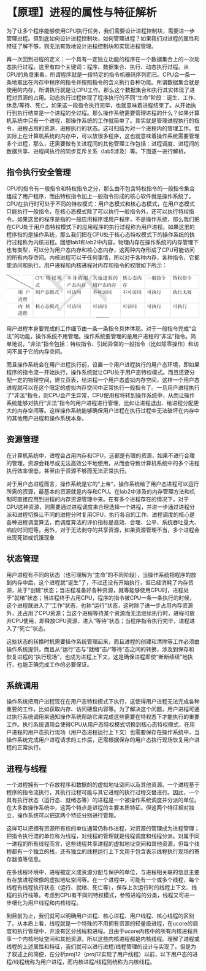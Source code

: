 # 【原理】进程的属性与特征解析

为了让多个程序能够使用CPU执行任务，我们需要设计进程控制块，需要进一步管理进程。但到底如何设计进程控制块，如何管理进程？如果我们对进程的属性和特征了解不够，则无法有效地设计进程控制块和实现进程管理。

再一次回到进程的定义：一个具有一定独立功能的程序在一个数据集合上的一次动态执行过程。这里有四个关键词：程序、数据集合、执行、动态执行过程。从CPU的角度来看，所谓程序就是一段特定的指令机器码序列而已。CPU会一条一条地取出在内存中程序的指令并按照指令的含义执行各种功能。所谓数据集合就是使用的内存，所谓执行就是让CPU工作。那么这个数据集合和执行其实体现了进程对资源的占用。动态执行过程体现了程序执行的不同“生命”阶段：诞生、工作、休息/等待、死亡。如果这一段指令执行完毕，也就意味着进程结束了。从开始执行到执行结束是一个进程的全过程。那么操作系统需要管理进程的什么？如果计算机系统中只有一个进程，那操作系统的工作就简单了。其实就是管理进程执行的指令，进程占用的资源，进程执行的状态。这可归结为对一个进程内的管理工作。但实际上在计算机系统的内存中，可以放很多程序，这也就意味着操作系统需要管理多个进程，那么，还需要做有关进程间的其他管理工作包括：进程调度、进程间的数据共享、进程间执行的同步互斥关系（lab5涉及）等。下面逐一进行解析。

## 指令执行安全管理

CPU的指令有一般指令和特权指令之分，那么由不包含特权指令的一般指令集合组成了用户程序，而由特权指令加上一般指令形成的核心软件就是操作系统了。CPU在执行时可处于不同的特权模式：用户态模式和核心态模式，在用户态模式只能执行一般指令，在核心态模式除了可以执行一般指令外，还可以执行特权指令。如果这里的程序是指的一般应用程序或用户程序，不是操作系统，那么我们把在CPU处于用户态特权模式下的应用程序的执行过程称为用户进程。如果这里的程序指的是操作系统，那么我们把在CPU处于核心态特权模式下的操作系统的执行过程称为内核进程。回想lab1和lab2中内容，物理内存在操作系统的内存管理下也有类型，可以分为用户态内存和核心态内存，这两种内存形成了CPU可能访问的所有内存空间。内核进程可以干任何事情，所以对于各种内存，各种指令，它都能访问和执行。用户进程和内核进程对内存和指令的权限如下所示：

![0](figures/0.png)

用户进程本身要完成的工作细节由一条一条指令具体体现。对于一般指令完成“合法”的功能，操作系统不用管理。操作系统要管理的是用户进程的“非法”指令。简单地说，“非法”指令包括：特权指令、引起异常的一般指令（比如除零操作）和访问不属于它的内存空间。

而且操作系统会在用户进程执行前，设置一个用户进程执行的用户态环境，即如果程序的指令流一开始执行，操作系统就让CPU处于用户态特权模式。而且还要分配一定的物理空间，建立页表，给进程一个用户态虚拟内存空间，这样一个用户态进程就可以在这个限定的虚拟内存空间中正常执行一般指令了。一旦用户进程执行了“非法”指令，则CPU会产生异常，CPU使用权将转到操作系统中，从而让操作系统能够对执行“非法”指令的用户进程进行管理，比如让进程退出、给进程分配更大的内存空间等。这样操作系统能够确保用户进程在执行过程中无法破坏在内存中的其他用户进程和操作系统本身。


## 资源管理

在计算机系统中，进程会占用内存和CPU，这都是有限的资源，如果不进行合理的管理，资源会耗尽或无法高效公平地使用，从而会导致计算机系统中的多个进程执行效率很低，甚至由于资源不够而无法正常执行。

对于用户态进程而言，操作系统是它的“上帝”，操作系统给了用户态进程可以运行所需的资源，最基本的资源就是内存和CPU。在lab2中涉及的内存管理方法和机制可直接应用到进程的内存资源管理中来。在有多个进程存在的情况下，对于CPU这种资源，则需要通过进程调度来合理选择一个进程，并进一步通过进程分派和进程切换让不同的进程分时复用CPU，执行各自的工作。进程调度的核心是各种进程调度算法，而调度算法的评价指标是高效、合理、公平、系统吞吐量大、响应时间短等。另外，对于无法剥夺的共享资源，如果资源管理不当，多个进程会出现死锁或饥饿现象

## 状态管理

用户进程有不同的状态（也可理解为“生命”的不同阶段），当操作系统把程序的放到内存中后，这个进程就“诞生”了，不过还没有开始执行，但已经消耗了内存资源，处于“创建”状态；当进程准备好各种资源，就等能够使用CPU时，进程处于“就绪”状态；当进程终于占用CPU，程序的指令被CPU一条一条执行的时候，这个进程就进入了“工作”状态，也称“运行”状态，这时除了进一步占用内存资源外，还占用了CPU资源；当这个进程等待某个资源而无法继续执行时，进程可放弃CPU使用，即释放CPU资源，进入“等待”状态；当程序指令执行完毕，进程进入了“死亡”状态。

这些状态的转换时机需要操作系统管理起来，而且进程的创建和清除等工作必须由操作系统提供，而且从“运行”态与“就绪”态/“等待”态之间的转换，涉及到保存和恢复进程的“执行现场”，也成为进程上下文，这是确保进程即使“断断续续”地执行，也能正确完成工作的必要保证。

## 系统调用

操作系统把用户进程现在在用户态特权模式下执行，这使得用户进程无法完成各种重要的工作，比如获取内存、访问硬盘内容等。为了解决这个问题，用户进程可通过执行系统调用来通知操作系统帮助它来完成这些需要在特权态下才能执行的重要工作。执行系统调用会使得CPU从用户态特权模式切换到核心态特权模式，在用户进程的用户态执行现场（用户态进程运行上下文）也需要保存在操作系统中，当操作系统完成用户进程请求的工作后，还需根据保存的用户态执行现场恢复用户进程的正常执行。

## 进程与线程

一个进程拥有一个存放程序和数据的的虚拟地址空间以及其他资源。一个进程基于程序的指令流执行，其执行过程可能与其它进程的执行过程交替进行。因此，一个具有执行状态（运行态、就绪态等）的进程是一个被操作系统调度并分派的单位。在大多数操作系统中，这两个特点是进程的主要本质特征。但这两个特征相对独立，操作系统可以把这两个特征分别进行管理。

这样可以把拥有资源所有权的单位通常仍称作进程，对资源的管理成为进程管理；把指令执行流的单位称为线程，对线程的管理就是线程调度和线程分派。对属于同一进程的所有线程而言，这些线程共享进程的虚拟地址空间和其他资源，但每个线程都有一个独立的栈，还有独立的线程运行上下文用于包含表示线程执行现场的寄存器值等信息。

在多线程环境中，进程被定义成资源分配与保护的单位，与进程相关联的信息主要有存放进程映像的虚拟地址空间等。在一个进程中，可能有一个或多个线程，每个线程有线程执行状态（运行、就绪、死亡等），保存上次运行时的线程上下文、线程的执行栈等。考虑到CPU有不同的特权模式，参照进程的分类，线程又可进一步细化为用户线程和内核线程。

到目前为止，我们就可以明确用户进程、核心进程、用户线程、核心线程的区别了。从本质上看，线程就是一个特殊的不用拥有资源的轻量级进程，在ucore的调度和执行管理中，并没有区分线程和进程。且由于ucore内核中的所有内核进程共享一个内核地址空间和其他资源，所以这些内核进程都是内核线程。理解了进程或线程的上述属性和特征，我们就可以进行进程/线程管理的设计与实现了。但是为了叙述上的简便，在分析proj12（proj12实现了用户线程）以前，以下用户态的进程/线程统称为用户进程，而内核进程/线程则统称为内核线程。